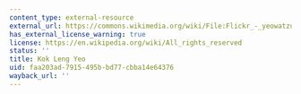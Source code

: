 ```yaml
---
content_type: external-resource
external_url: https://commons.wikimedia.org/wiki/File:Flickr_-_yeowatzup_-_Himeji_Castle,_Himeji,_Hyogo,_Japan.jpg
has_external_license_warning: true
license: https://en.wikipedia.org/wiki/All_rights_reserved
status: ''
title: Kok Leng Yeo
uid: faa203ad-7915-495b-bd77-cbba14e64376
wayback_url: ''
---
```

